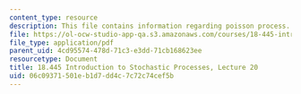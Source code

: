 ```yaml
---
content_type: resource
description: This file contains information regarding poisson process.
file: https://ol-ocw-studio-app-qa.s3.amazonaws.com/courses/18-445-introduction-to-stochastic-processes-spring-2015/06c09371501eb1d7dd4c7c72c74cef5b_MIT18_445S15_lecture20.pdf
file_type: application/pdf
parent_uid: 4cd95574-478d-71c3-e3dd-71cb168623ee
resourcetype: Document
title: 18.445 Introduction to Stochastic Processes, Lecture 20
uid: 06c09371-501e-b1d7-dd4c-7c72c74cef5b
---
```

